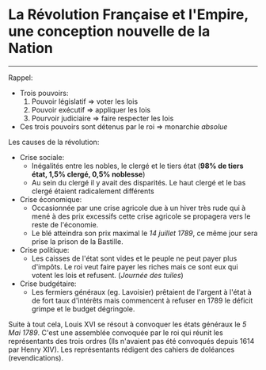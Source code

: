 # La Révolution Française et l'Empire, une conception nouvelle de la Nation
----------
Rappel:
* Trois pouvoirs:
    1. Pouvoir législatif => voter les lois
    2. Pouvoir exécutif => appliquer les lois
    3. Pourvoir judiciaire => faire respecter les lois
* Ces trois pouvoirs sont détenus par le roi => monarchie *absolue*

Les causes de la révolution:
* Crise sociale:
     * Inégalités entre les nobles, le clergé et le tiers état (**98% de tiers état, 1,5% clergé, 0,5% noblesse**)
    * Au sein du clergé il y avait des disparités. Le haut clergé et le bas clergé étaient radicalement différents 
* Crise économique:
     * Occasionnée par une crise agricole due à un hiver très rude qui à mené à des prix excessifs cette crise agricole se propagera vers le reste de l'économie.
    * Le blé atteindra son prix maximal le *14 juillet 1789*, ce même jour sera prise la prison de la Bastille.
* Crise politique:
    * Les caisses de l'état sont vides et le peuple ne peut payer plus d'impôts. Le roi veut faire payer les riches mais ce sont eux qui votent les lois et refusent. (*Journée des tuiles*)
* Crise budgétaire:
    * Les fermiers généraux (eg. Lavoisier) prêtaient de l'argent à l'état à de fort taux d'intérêts mais commencent à refuser en 1789 le déficit grimpe et le budget dégringole.

Suite à tout cela, Louis XVI se résout à convoquer les états généraux le *5 Mai 1789*. C'est une assemblée convoquée par le roi qui réunit les représentants des trois ordres (Ils n'avaient pas été convoqués depuis 1614 par Henry XIV). Les représentants rédigent des cahiers de doléances (revendications). 